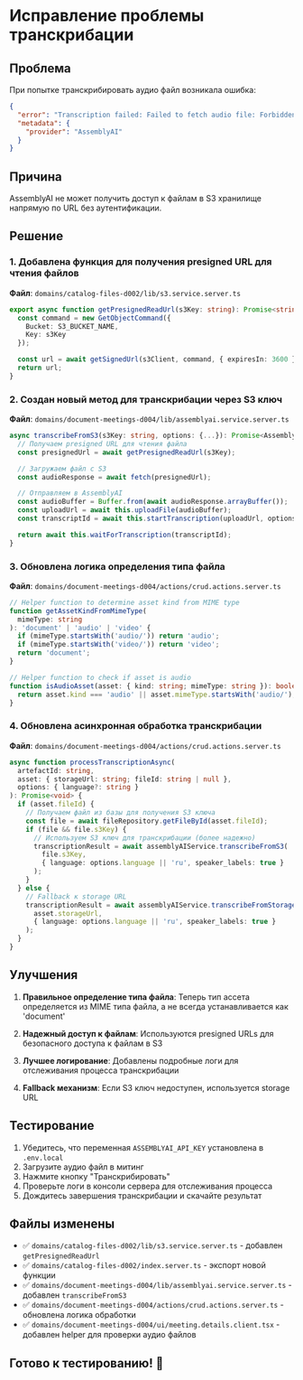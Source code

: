 # Исправление проблемы транскрибации

## Проблема

При попытке транскрибировать аудио файл возникала ошибка:

```json
{
  "error": "Transcription failed: Failed to fetch audio file: Forbidden",
  "metadata": {
    "provider": "AssemblyAI"
  }
}
```

## Причина

AssemblyAI не может получить доступ к файлам в S3 хранилище напрямую по URL без аутентификации.

## Решение

### 1. Добавлена функция для получения presigned URL для чтения файлов

**Файл**: `domains/catalog-files-d002/lib/s3.service.server.ts`

```typescript
export async function getPresignedReadUrl(s3Key: string): Promise<string> {
  const command = new GetObjectCommand({
    Bucket: S3_BUCKET_NAME,
    Key: s3Key
  });

  const url = await getSignedUrl(s3Client, command, { expiresIn: 3600 });
  return url;
}
```

### 2. Создан новый метод для транскрибации через S3 ключ

**Файл**: `domains/document-meetings-d004/lib/assemblyai.service.server.ts`

```typescript
async transcribeFromS3(s3Key: string, options: {...}): Promise<AssemblyAITranscriptResponse> {
  // Получаем presigned URL для чтения файла
  const presignedUrl = await getPresignedReadUrl(s3Key);

  // Загружаем файл с S3
  const audioResponse = await fetch(presignedUrl);

  // Отправляем в AssemblyAI
  const audioBuffer = Buffer.from(await audioResponse.arrayBuffer());
  const uploadUrl = await this.uploadFile(audioBuffer);
  const transcriptId = await this.startTranscription(uploadUrl, options);

  return await this.waitForTranscription(transcriptId);
}
```

### 3. Обновлена логика определения типа файла

**Файл**: `domains/document-meetings-d004/actions/crud.actions.server.ts`

```typescript
// Helper function to determine asset kind from MIME type
function getAssetKindFromMimeType(
  mimeType: string
): 'document' | 'audio' | 'video' {
  if (mimeType.startsWith('audio/')) return 'audio';
  if (mimeType.startsWith('video/')) return 'video';
  return 'document';
}

// Helper function to check if asset is audio
function isAudioAsset(asset: { kind: string; mimeType: string }): boolean {
  return asset.kind === 'audio' || asset.mimeType.startsWith('audio/');
}
```

### 4. Обновлена асинхронная обработка транскрибации

**Файл**: `domains/document-meetings-d004/actions/crud.actions.server.ts`

```typescript
async function processTranscriptionAsync(
  artefactId: string,
  asset: { storageUrl: string; fileId: string | null },
  options: { language?: string }
): Promise<void> {
  if (asset.fileId) {
    // Получаем файл из базы для получения S3 ключа
    const file = await fileRepository.getFileById(asset.fileId);
    if (file && file.s3Key) {
      // Используем S3 ключ для транскрибации (более надежно)
      transcriptionResult = await assemblyAIService.transcribeFromS3(
        file.s3Key,
        { language: options.language || 'ru', speaker_labels: true }
      );
    }
  } else {
    // Fallback к storage URL
    transcriptionResult = await assemblyAIService.transcribeFromStorage(
      asset.storageUrl,
      { language: options.language || 'ru', speaker_labels: true }
    );
  }
}
```

## Улучшения

1. **Правильное определение типа файла**: Теперь тип ассета определяется из MIME типа файла, а не всегда устанавливается как 'document'

2. **Надежный доступ к файлам**: Используются presigned URLs для безопасного доступа к файлам в S3

3. **Лучшее логирование**: Добавлены подробные логи для отслеживания процесса транскрибации

4. **Fallback механизм**: Если S3 ключ недоступен, используется storage URL

## Тестирование

1. Убедитесь, что переменная `ASSEMBLYAI_API_KEY` установлена в `.env.local`
2. Загрузите аудио файл в митинг
3. Нажмите кнопку "Транскрибировать"
4. Проверьте логи в консоли сервера для отслеживания процесса
5. Дождитесь завершения транскрибации и скачайте результат

## Файлы изменены

- ✅ `domains/catalog-files-d002/lib/s3.service.server.ts` - добавлен `getPresignedReadUrl`
- ✅ `domains/catalog-files-d002/index.server.ts` - экспорт новой функции
- ✅ `domains/document-meetings-d004/lib/assemblyai.service.server.ts` - добавлен `transcribeFromS3`
- ✅ `domains/document-meetings-d004/actions/crud.actions.server.ts` - обновлена логика обработки
- ✅ `domains/document-meetings-d004/ui/meeting.details.client.tsx` - добавлен helper для проверки аудио файлов

## Готово к тестированию! 🎉
